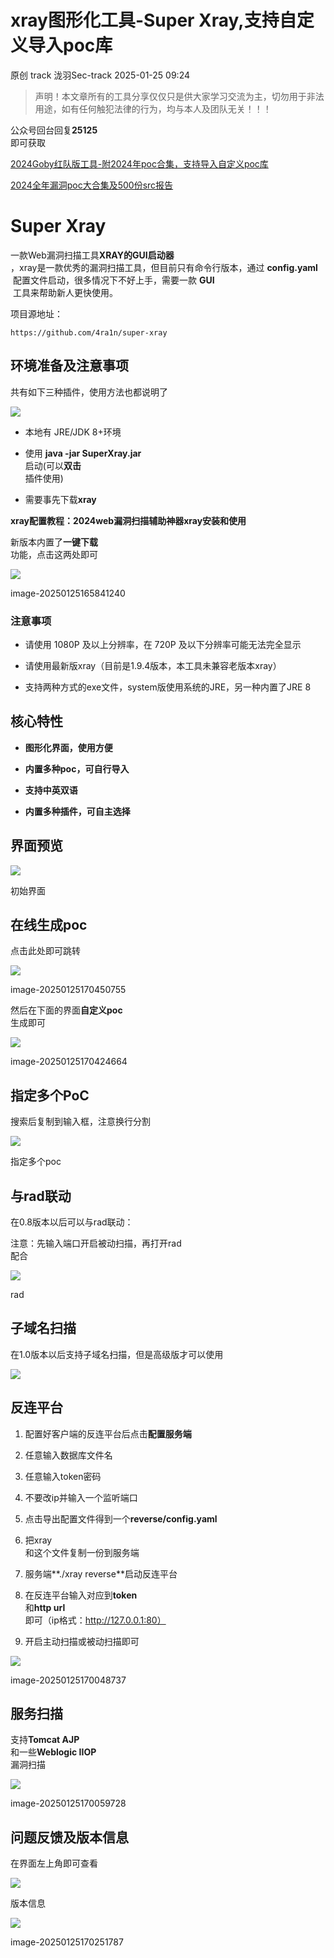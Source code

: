 #  xray图形化工具-Super Xray,支持自定义导入poc库   
原创 track  泷羽Sec-track   2025-01-25 09:24  
  
>   
> 声明！本文章所有的工具分享仅仅只是供大家学习交流为主，切勿用于非法用途，如有任何触犯法律的行为，均与本人及团队无关！！！  
  
  
  
公众号回台回复**25125**  
即可获取  
  
[2024Goby红队版工具-附2024年poc合集，支持导入自定义poc库](https://mp.weixin.qq.com/s?__biz=MzkzNzg4MTI0NQ==&mid=2247485321&idx=1&sn=b3fd33cb785e9affc26dceaeec07c6b4&scene=21#wechat_redirect)  
  
  
[2024全年漏洞poc大合集及500份src报告](https://mp.weixin.qq.com/s?__biz=MzkzNzg4MTI0NQ==&mid=2247484688&idx=1&sn=94930f4a1b8f26b272e58042bfcb8594&scene=21#wechat_redirect)  
  
# Super Xray  
  
一款Web漏洞扫描工具**XRAY的GUI启动器**  
，xray是一款优秀的漏洞扫描工具，但目前只有命令行版本，通过 **config.yaml**  
 配置文件启动，很多情况下不好上手，需要一款 **GUI**  
 工具来帮助新人更快使用。  
  
项目源地址：  
```
https://github.com/4ra1n/super-xray

```  
## 环境准备及注意事项  
  
共有如下三种插件，使用方法也都说明了  
  
![](https://mmbiz.qpic.cn/sz_mmbiz_png/YxCBEqEyrw2o3r2zqqtwo7EQyTQ4fDN9bWia7x9nNJYKCHFFBFlib335OMrtkeSeFsFBEofSGauWtz01ibFMnDiatg/640?wx_fmt=png&from=appmsg "")  
- 本地有 JRE/JDK 8+环境  
  
- 使用 **java -jar SuperXray.jar**  
启动(可以**双击**  
插件使用)  
  
- 需要事先下载**xray**  
  
**xray配置教程：2024web漏洞扫描辅助神器xray安装和使用**  
  
新版本内置了**一键下载**  
功能，点击这两处即可  
  
![](https://mmbiz.qpic.cn/sz_mmbiz_png/YxCBEqEyrw2o3r2zqqtwo7EQyTQ4fDN9iaIkxFLD0Ox2F0Xj1PibbVt6RRMcN9ia8RQ1iasogLh9pibLR3n36P7ianog/640?wx_fmt=png&from=appmsg "")  
  
image-20250125165841240  
### 注意事项  
- 请使用 1080P 及以上分辨率，在 720P 及以下分辨率可能无法完全显示  
  
- 请使用最新版xray（目前是1.9.4版本，本工具未兼容老版本xray）  
  
- 支持两种方式的exe文件，system版使用系统的JRE，另一种内置了JRE 8  
  
## 核心特性  
- **图形化界面，使用方便**  
  
- **内置多种poc，可自行导入**  
  
- **支持中英双语**  
  
- **内置多种插件，可自主选择**  
  
## 界面预览  
  
![](https://mmbiz.qpic.cn/sz_mmbiz_png/YxCBEqEyrw2o3r2zqqtwo7EQyTQ4fDN9JGZq4dz6ACqExgMIPrrYRcLv3MjaQIS2icOq5H7Olicf5yObAC2at02A/640?wx_fmt=png&from=appmsg "")  
  
初始界面  
## 在线生成poc  
  
点击此处即可跳转  
  
![](https://mmbiz.qpic.cn/sz_mmbiz_png/YxCBEqEyrw2o3r2zqqtwo7EQyTQ4fDN9hOb8kKle1pw6LdicKOx6lR18n64DutRtZ7y71At2x5qselWpR5ZfCJQ/640?wx_fmt=png&from=appmsg "")  
  
image-20250125170450755  
  
然后在下面的界面**自定义poc**  
生成即可  
  
![](https://mmbiz.qpic.cn/sz_mmbiz_png/YxCBEqEyrw2o3r2zqqtwo7EQyTQ4fDN9dUxKq6YFKDFtjDJyOVGAbHqBpv2TUnaHNIwsoAX8EbK7D2aSmdWl3w/640?wx_fmt=png&from=appmsg "")  
  
image-20250125170424664  
## 指定多个PoC  
  
搜索后复制到输入框，注意换行分割  
  
![](https://mmbiz.qpic.cn/sz_mmbiz_png/YxCBEqEyrw2o3r2zqqtwo7EQyTQ4fDN9RJicGEz64lRBvfc6yw0UibKCDjVSMDW6XJq7svVaowwib3Z4cMAqibQd3g/640?wx_fmt=png&from=appmsg "")  
  
指定多个poc  
## 与rad联动  
  
在0.8版本以后可以与rad联动：  
  
注意：先输入端口开启被动扫描，再打开rad  
配合  
  
![](https://mmbiz.qpic.cn/sz_mmbiz_png/YxCBEqEyrw2o3r2zqqtwo7EQyTQ4fDN98mVRP2NJ7kxa5U1W48vLzbxA2CqwYtI3RYaiaIjZp3oOCrhhN0O1odg/640?wx_fmt=png&from=appmsg "")  
  
rad  
## 子域名扫描  
  
在1.0版本以后支持子域名扫描，但是高级版才可以使用  
  
![](https://mmbiz.qpic.cn/sz_mmbiz_png/YxCBEqEyrw2o3r2zqqtwo7EQyTQ4fDN9zFxRslB5evzbs6dGHf9hH8ic1DviammmjiaxZtVRMEKRq5FxZwmeAqy5w/640?wx_fmt=png&from=appmsg "")  
## 反连平台  
1. 配置好客户端的反连平台后点击**配置服务端**  
  
1. 任意输入数据库文件名  
  
1. 任意输入token密码  
  
1. 不要改ip并输入一个监听端口  
  
1. 点击导出配置文件得到一个**reverse/config.yaml**  
  
1. 把xray  
和这个文件复制一份到服务端  
  
1. 服务端**./xray reverse**启动反连平台  
  
1. 在反连平台输入对应到**token**  
和**http url**  
即可（ip格式：http://127.0.0.1:80）  
  
1. 开启主动扫描或被动扫描即可  
  
![](https://mmbiz.qpic.cn/sz_mmbiz_png/YxCBEqEyrw2o3r2zqqtwo7EQyTQ4fDN9fictH91tfKPaQgAvE2M4XqOEoIic8VqGNdCNm4SY14rWQ9ZibHib7OZicjw/640?wx_fmt=png&from=appmsg "")  
  
image-20250125170048737  
## 服务扫描  
  
支持**Tomcat AJP**  
和一些**Weblogic IIOP**  
漏洞扫描  
  
![](https://mmbiz.qpic.cn/sz_mmbiz_png/YxCBEqEyrw2o3r2zqqtwo7EQyTQ4fDN9MhqxdRdlTCKibrEaibyRb2gCkL7KJtSJpKFy7ibhVW4ceH6a7zYLjgnOg/640?wx_fmt=png&from=appmsg "")  
  
image-20250125170059728  
## 问题反馈及版本信息  
  
在界面左上角即可查看  
  
![](https://mmbiz.qpic.cn/sz_mmbiz_png/YxCBEqEyrw2o3r2zqqtwo7EQyTQ4fDN9LZ9m3Dun495XKnuvQvaXibUYcV216jf1Eoh1N7lDztv9Rib8qpSXICHw/640?wx_fmt=png&from=appmsg "")  
  
版本信息  
  
![](https://mmbiz.qpic.cn/sz_mmbiz_png/YxCBEqEyrw2o3r2zqqtwo7EQyTQ4fDN9qnc6hTjicQ0iaHrgsNzib44v6nweX3dya54qLjsHZ1ZiaC2ZI9yGichSPdA/640?wx_fmt=png&from=appmsg "")  
  
image-20250125170251787  
  
  
